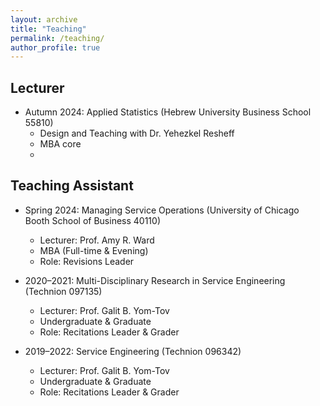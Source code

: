 ```yaml
---
layout: archive
title: "Teaching"
permalink: /teaching/
author_profile: true
---
```


## Lecturer
* Autumn 2024: Applied Statistics (Hebrew University Business School 55810)
  *  Design and Teaching with Dr. Yehezkel Resheff
  *  MBA core
  * 
  
## Teaching Assistant
* Spring 2024: Managing Service Operations (University of Chicago Booth School of Business 40110) 
  *  Lecturer: Prof. Amy R. Ward
  *  MBA (Full-time & Evening)
  *  Role: Revisions Leader

* 2020–2021: Multi-Disciplinary Research in Service Engineering (Technion 097135)
  *   Lecturer: Prof. Galit B. Yom-Tov
  *   Undergraduate & Graduate
  *   Role: Recitations Leader & Grader 

* 2019–2022: Service Engineering (Technion 096342)
  *   Lecturer: Prof. Galit B. Yom-Tov
  *   Undergraduate & Graduate
  *   Role: Recitations Leader & Grader 
